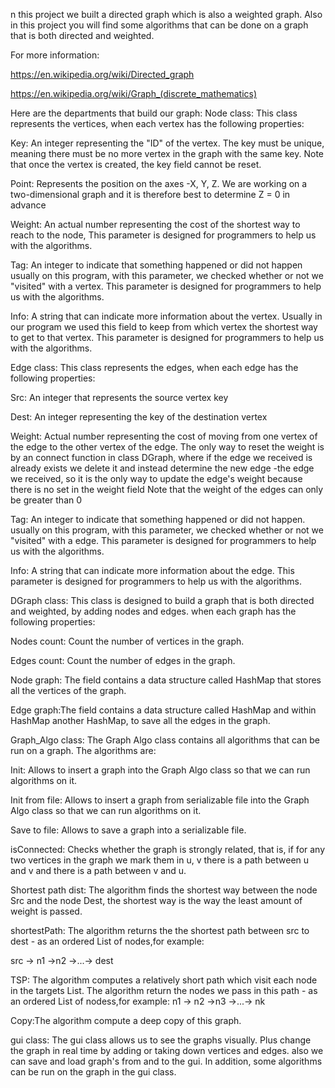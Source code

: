 n this project we built a directed graph which is also a weighted graph. Also in this project you will find some algorithms that can be done on a graph that is both directed and weighted.

For more information:

https://en.wikipedia.org/wiki/Directed_graph

https://en.wikipedia.org/wiki/Graph_(discrete_mathematics)

Here are the departments that build our graph:
Node class:
This class represents the vertices, when each vertex has the following properties:

Key: An integer representing the "ID" of the vertex. The key must be unique, meaning there must be no more vertex in the graph with the same key. Note that once the vertex is created, the key field cannot be reset.

Point: Represents the position on the axes -X, Y, Z. We are working on a two-dimensional graph and it is therefore best to determine Z = 0 in advance

Weight: An actual number representing the cost of the shortest way to reach to the node, This parameter is designed for programmers to help us with the algorithms.

Tag: An integer to indicate that something happened or did not happen usually on this program, with this parameter, we checked whether or not we "visited" with a vertex. This parameter is designed for programmers to help us with the algorithms.

Info: A string that can indicate more information about the vertex. Usually in our program we used this field to keep from which vertex the shortest way to get to that vertex. This parameter is designed for programmers to help us with the algorithms.

Edge class:
This class represents the edges, when each edge has the following properties:

Src: An integer that represents the source vertex key

Dest: An integer representing the key of the destination vertex

Weight: Actual number representing the cost of moving from one vertex of the edge to the other vertex of the edge. The only way to reset the weight is by an connect function in class DGraph, where if the edge we received is already exists we delete it and instead determine the new edge -the edge we received, so it is the only way to update the edge's weight because there is no set in the weight field Note that the weight of the edges can only be greater than 0

Tag: An integer to indicate that something happened or did not happen. usually on this program, with this parameter, we checked whether or not we "visited" with a edge. This parameter is designed for programmers to help us with the algorithms.

Info: A string that can indicate more information about the edge. This parameter is designed for programmers to help us with the algorithms.

DGraph class:
This class is designed to build a graph that is both directed and weighted, by adding nodes and edges. when each graph has the following properties:

Nodes count: Count the number of vertices in the graph.

Edges count: Count the number of edges in the graph.

Node graph: The field contains a data structure called HashMap that stores all the vertices of the graph.

Edge graph:The field contains a data structure called HashMap and within HashMap another HashMap, to save all the edges in the graph.

Graph_Algo class:
The Graph Algo class contains all algorithms that can be run on a graph. The algorithms are:

Init: Allows to insert a graph into the Graph Algo class so that we can run algorithms on it.

Init from file: Allows to insert a graph from serializable file into the Graph Algo class so that we can run algorithms on it.

Save to file: Allows to save a graph into a serializable file.

isConnected: Checks whether the graph is strongly related, that is, if for any two vertices in the graph we mark them in u, v there is a path between u and v and there is a path between v and u.

Shortest path dist: The algorithm finds the shortest way between the node Src and the node Dest, the shortest way is the way the least amount of weight is passed.

shortestPath: The algorithm returns the the shortest path between src to dest - as an ordered List of nodes,for example:

src -> n1 ->n2 ->...-> dest

TSP: The algorithm computes a relatively short path which visit each node in the targets List. The algorithm return the nodes we pass in this path - as an ordered List of nodess,for example: n1 -> n2 ->n3 ->...-> nk

Copy:The algorithm compute a deep copy of this graph.

gui class:
The gui class allows us to see the graphs visually. Plus change the graph in real time by adding or taking down vertices and edges. also we can save and load graph's from and to the gui. In addition, some algorithms can be run on the graph in the gui class.
